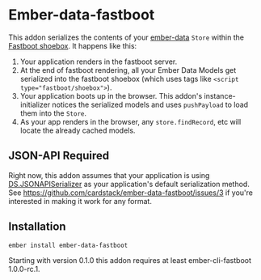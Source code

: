 # Ember-data-fastboot

This addon serializes the contents of your [ember-data](https://github.com/emberjs/data) `Store` within the [Fastboot  shoebox](https://github.com/ember-fastboot/ember-cli-fastboot#the-shoebox). It happens like this:

 1. Your application renders in the fastboot server.
 2. At the end of fastboot rendering, all your Ember Data Models get serialized into the fastboot shoebox (which uses tags like `<script type="fastboot/shoebox">`).
 3. Your application boots up in the browser. This addon's instance-initializer notices the serialized models and uses `pushPayload` to load them into the `Store`.
 4. As your app renders in the browser, any `store.findRecord`, etc will locate the already cached models.

## JSON-API Required

Right now, this addon assumes that your application is using [DS.JSONAPISerializer](http://emberjs.com/api/data/classes/DS.JSONAPISerializer.html) as your application's default serialization method. See https://github.com/cardstack/ember-data-fastboot/issues/3 if you're interested in making it work for any format.

## Installation

`ember install ember-data-fastboot`

Starting with version 0.1.0 this addon requires at least ember-cli-fastboot 1.0.0-rc.1.
